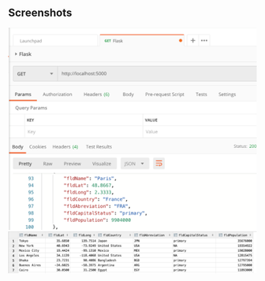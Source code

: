 ## Screenshots

<img src="https://github.com/Rushi-Repo/WSD-Homework5/blob/main/screenshots/postman.png?raw=true" />


<img src="https://github.com/Rushi-Repo/WSD-Homework5/blob/main/screenshots/query.png?raw=true" />
